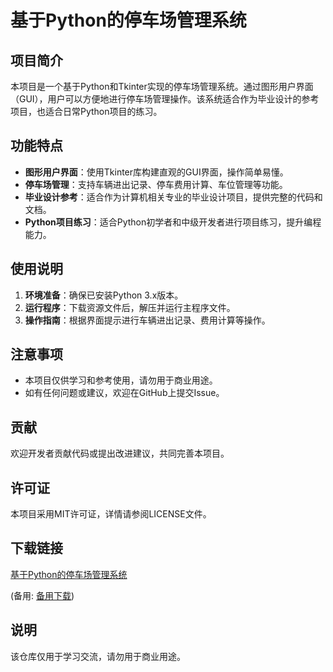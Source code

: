 # 基于Python的停车场管理系统

## 项目简介

本项目是一个基于Python和Tkinter实现的停车场管理系统。通过图形用户界面（GUI），用户可以方便地进行停车场管理操作。该系统适合作为毕业设计的参考项目，也适合日常Python项目的练习。

## 功能特点

- **图形用户界面**：使用Tkinter库构建直观的GUI界面，操作简单易懂。
- **停车场管理**：支持车辆进出记录、停车费用计算、车位管理等功能。
- **毕业设计参考**：适合作为计算机相关专业的毕业设计项目，提供完整的代码和文档。
- **Python项目练习**：适合Python初学者和中级开发者进行项目练习，提升编程能力。

## 使用说明

1. **环境准备**：确保已安装Python 3.x版本。
2. **运行程序**：下载资源文件后，解压并运行主程序文件。
3. **操作指南**：根据界面提示进行车辆进出记录、费用计算等操作。

## 注意事项

- 本项目仅供学习和参考使用，请勿用于商业用途。
- 如有任何问题或建议，欢迎在GitHub上提交Issue。

## 贡献

欢迎开发者贡献代码或提出改进建议，共同完善本项目。

## 许可证

本项目采用MIT许可证，详情请参阅LICENSE文件。

## 下载链接
[基于Python的停车场管理系统](https://pan.quark.cn/s/8fd418e97a14) 

(备用: [备用下载](https://pan.baidu.com/s/1Q3sj3n2J-2kEFaD4pLH7Tw?pwd=1234))

## 说明

该仓库仅用于学习交流，请勿用于商业用途。
